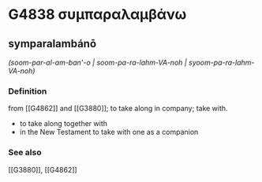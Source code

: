 # G4838 συμπαραλαμβάνω

## symparalambánō

_(soom-par-al-am-ban'-o | soom-pa-ra-lahm-VA-noh | syoom-pa-ra-lahm-VA-noh)_

### Definition

from [[G4862]] and [[G3880]]; to take along in company; take with.

- to take along together with
- in the New Testament to take with one as a companion

### See also

[[G3880]], [[G4862]]

